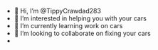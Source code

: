 - 👋 Hi, I’m @TippyCrawdad283
- 👀 I’m interested in helping you with your cars
- 🌱 I’m currently learning work on cars
- 💞️ I’m looking to collaborate on fixing your cars 
-

<!---
TippyCrawdad283/TippyCrawdad283 is a ✨ special ✨ repository because its `README.md` (this file) appears on your GitHub profile.
You can click the Preview link to take a look at your changes.
--->
